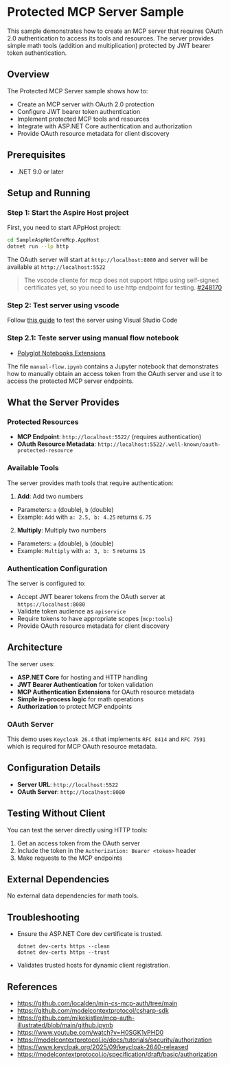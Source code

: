 # Protected MCP Server Sample

This sample demonstrates how to create an MCP server that requires OAuth 2.0 authentication to access its tools and resources. The server provides simple math tools (addition and multiplication) protected by JWT bearer token authentication.

## Overview

The Protected MCP Server sample shows how to:
- Create an MCP server with OAuth 2.0 protection
- Configure JWT bearer token authentication
- Implement protected MCP tools and resources
- Integrate with ASP.NET Core authentication and authorization
- Provide OAuth resource metadata for client discovery

## Prerequisites

- .NET 9.0 or later

## Setup and Running

### Step 1: Start the Aspire Host project

First, you need to start APpHost project:

```bash
cd SampleAspNetCoreMcp.AppHost
dotnet run --lp http
```

The OAuth server will start at `http://localhost:8080` and server will be available at `http://localhost:5522`

> The vscode cliente for mcp does not support https using self-signed certificates yet, so you need to use http endpoint for testing. [#248170](https://github.com/microsoft/vscode/issues/248170) 


### Step 2: Test server using vscode

Follow [this guide](https://modelcontextprotocol.io/docs/tutorials/security/authorization#testing-the-mcp-server) to test the server using Visual Studio Code 

### Step 2.1: Teste server using manual flow notebook

- [Polyglot Notebooks Extensions](https://marketplace.visualstudio.com/items?itemName=ms-dotnettools.dotnet-interactive-vscode)

The file `manual-flow.ipynb` contains a Jupyter notebook that demonstrates how to manually obtain an access token from the OAuth server and use it to access the protected MCP server endpoints.

## What the Server Provides

### Protected Resources

- **MCP Endpoint**: `http://localhost:5522/` (requires authentication)
- **OAuth Resource Metadata**: `http://localhost:5522/.well-known/oauth-protected-resource`

### Available Tools

The server provides math tools that require authentication:

1. **Add**: Add two numbers
  - Parameters: `a` (double), `b` (double)
  - Example: `Add` with `a: 2.5, b: 4.25` returns `6.75`

2. **Multiply**: Multiply two numbers
  - Parameters: `a` (double), `b` (double)
  - Example: `Multiply` with `a: 3, b: 5` returns `15`

### Authentication Configuration

The server is configured to:
- Accept JWT bearer tokens from the OAuth server at `https://localhost:8080`
- Validate token audience as `apiservice`
- Require tokens to have appropriate scopes (`mcp:tools`)
- Provide OAuth resource metadata for client discovery

## Architecture

The server uses:
- **ASP.NET Core** for hosting and HTTP handling
- **JWT Bearer Authentication** for token validation
- **MCP Authentication Extensions** for OAuth resource metadata
- **Simple in-process logic** for math operations
- **Authorization** to protect MCP endpoints

### OAuth Server

This demo uses `Keycloak 26.4` that implements `RFC 8414` and `RFC 7591` which is required for MCP OAuth resource metadata.


## Configuration Details

- **Server URL**: `http://localhost:5522`
- **OAuth Server**: `http://localhost:8080`

## Testing Without Client

You can test the server directly using HTTP tools:

1. Get an access token from the OAuth server
2. Include the token in the `Authorization: Bearer <token>` header
3. Make requests to the MCP endpoints

## External Dependencies

No external data dependencies for math tools.

## Troubleshooting

- Ensure the ASP.NET Core dev certificate is trusted.
  ```
  dotnet dev-certs https --clean
  dotnet dev-certs https --trust
  ```

- Validates trusted hosts for dynamic client registration.

## References

- https://github.com/localden/min-cs-mcp-auth/tree/main
- https://github.com/modelcontextprotocol/csharp-sdk
- https://github.com/mikekistler/mcp-auth-illustrated/blob/main/github.ipynb
- https://www.youtube.com/watch?v=H0SGK1yPHD0
- https://modelcontextprotocol.io/docs/tutorials/security/authorization
- https://www.keycloak.org/2025/09/keycloak-2640-released
- https://modelcontextprotocol.io/specification/draft/basic/authorization
